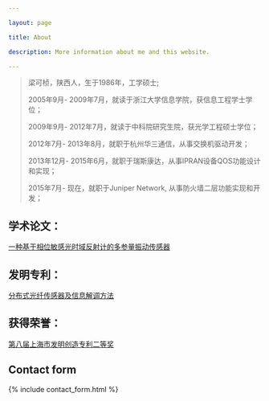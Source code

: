 ```yaml
---

layout: page

title: About

description: More information about me and this website.

---
```



>梁可桢，陕西人，生于1986年，工学硕士;
>
>2005年9月- 2009年7月，就读于浙江大学信息学院，获信息工程学士学位；
>
>2009年9月- 2012年7月，就读于中科院研究生院，获光学工程硕士学位；
>
>2012年7月- 2013年8月，就职于杭州华三通信，从事交换机驱动开发；
>
>2013年12月- 2015年6月，就职于瑞斯康达，从事IPRAN设备QOS功能设计和实现；
>
>2015年7月- 现在，就职于Juniper Network, 从事防火墙二层功能实现和开发；
>


## 学术论文：

[一种基于相位敏感光时域反射计的多参量振动传感器](http://www.cnki.com.cn/Article/CJFDTotal-JJZZ201208025.htm)
## 发明专利：
[分布式光纤传感器及信息解调方法](http://www.soopat.com/Patent/201210099835)

## 获得荣誉：
[第八届上海市发明创造专利二等奖](http://sh.eastday.com/m/20161219/u1ai10172274.html)


## Contact form


{% include contact_form.html %}

 
